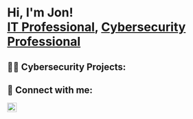 <h1>Hi, I'm Jon! <br/><a href="https://github.com/jwinn91">IT Professional</a>, <a href="https://www.linkedin.com/in/jwicky/">Cybersecurity Professional</a></a></h1>

<h2>👨‍💻 Cybersecurity Projects:</h2>

<h2> 🤳 Connect with me:</h2>


[<img align="left" alt="Jonathan Winnick | LinkedIn" width="22px" src="https://cdn.jsdelivr.net/npm/simple-icons@v3/icons/linkedin.svg" />][linkedin]

[linkedin]: https://linkedin.com/in/jwicky

<!--
**joshmadakor1/joshmadakor1** is a ✨ _special_ ✨ repository because its `README.md` (this file) appears on your GitHub profile.

Here are some ideas to get you started:

- 🔭 I’m currently working on ...
- 🌱 I’m currently learning ...
- 👯 I’m looking to collaborate on ...
- 🤔 I’m looking for help with ...
- 💬 Ask me about ...
- 📫 How to reach me: ...
- 😄 Pronouns: ...
- ⚡ Fun fact: ...
-->
